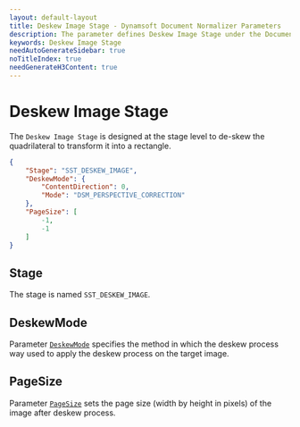 ```yaml
---
layout: default-layout
title: Deskew Image Stage - Dynamsoft Document Normalizer Parameters
description: The parameter defines Deskew Image Stage under the Document Deskewing Section.
keywords: Deskew Image Stage
needAutoGenerateSidebar: true
noTitleIndex: true
needGenerateH3Content: true
---
```


# Deskew Image Stage

The `Deskew Image Stage` is designed at the stage level to de-skew the quadrilateral to transform it into a rectangle.

```json
{
	"Stage": "SST_DESKEW_IMAGE",
	"DeskewMode": {
		"ContentDirection": 0,
		"Mode": "DSM_PERSPECTIVE_CORRECTION"
	},
	"PageSize": [
		-1,
		-1
	]
}
```

## Stage

The stage is named `SST_DESKEW_IMAGE`.

## DeskewMode

Parameter [`DeskewMode`](./deskew-mode.md) specifies the method in which the deskew process way used to apply the deskew process on the target image.

## PageSize

Parameter [`PageSize`](./page-size.md) sets the page size (width by height in pixels) of the image after deskew process.